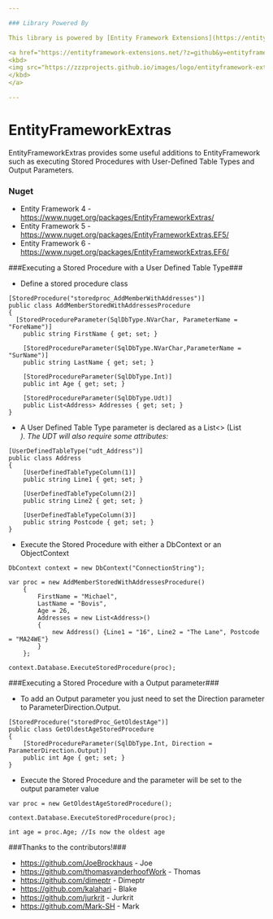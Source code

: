 ```yaml
---

### Library Powered By

This library is powered by [Entity Framework Extensions](https://entityframework-extensions.net/?z=github&y=entityframework-plus)

<a href="https://entityframework-extensions.net/?z=github&y=entityframework-plus">
<kbd>
<img src="https://zzzprojects.github.io/images/logo/entityframework-extensions-pub.jpg" alt="Entity Framework Extensions" />
</kbd>
</a>

---
```


EntityFrameworkExtras
=====================

EntityFrameworkExtras provides some useful additions to EntityFramework such as executing Stored Procedures with User-Defined Table Types and Output Parameters.


### Nuget

* Entity Framework 4 - https://www.nuget.org/packages/EntityFrameworkExtras/
* Entity Framework 5 - https://www.nuget.org/packages/EntityFrameworkExtras.EF5/
* Entity Framework 6 - https://www.nuget.org/packages/EntityFrameworkExtras.EF6/ 

###Executing a Stored Procedure with a User Defined Table Type###



* Define a stored procedure class

~~~
[StoredProcedure("storedproc_AddMemberWithAddresses")]
public class AddMemberStoredWithAddressesProcedure
{
  [StoredProcedureParameter(SqlDbType.NVarChar, ParameterName = "ForeName")]
	public string FirstName { get; set; }

	[StoredProcedureParameter(SqlDbType.NVarChar,ParameterName = "SurName")]
	public string LastName { get; set; }

	[StoredProcedureParameter(SqlDbType.Int)]
	public int Age { get; set; }

	[StoredProcedureParameter(SqlDbType.Udt)]
	public List<Address> Addresses { get; set; }
}
~~~


* A User Defined Table Type parameter is declared as a List<> (List<Address>). The UDT will also require some attributes:

~~~
[UserDefinedTableType("udt_Address")]
public class Address
{
	[UserDefinedTableTypeColumn(1)]
	public string Line1 { get; set; }

	[UserDefinedTableTypeColumn(2)]
	public string Line2 { get; set; }

	[UserDefinedTableTypeColumn(3)]
	public string Postcode { get; set; }
}
~~~

* Execute the Stored Procedure with either a DbContext or an ObjectContext

~~~
DbContext context = new DbContext("ConnectionString");

var proc = new AddMemberStoredWithAddressesProcedure()
	{
		FirstName = "Michael",
		LastName = "Bovis",
		Age = 26,
		Addresses = new List<Address>()
		{
			new Address() {Line1 = "16", Line2 = "The Lane", Postcode = "MA24WE"}
		}
	};

context.Database.ExecuteStoredProcedure(proc);
~~~



###Executing a Stored Procedure with a Output parameter###

* To add an Output parameter you just need to set the Direction parameter to ParameterDirection.Output. 

~~~
[StoredProcedure("storedProc_GetOldestAge")]
public class GetOldestAgeStoredProcedure
{
	[StoredProcedureParameter(SqlDbType.Int, Direction = ParameterDirection.Output)]
	public int Age { get; set; }
}
~~~

* Execute the Stored Procedure and the parameter will be set to the output parameter value

~~~
var proc = new GetOldestAgeStoredProcedure();

context.Database.ExecuteStoredProcedure(proc);

int age = proc.Age; //Is now the oldest age
~~~


###Thanks to the contributors!###

* https://github.com/JoeBrockhaus - Joe
* https://github.com/thomasvanderhoofWork - Thomas
* https://github.com/dimeptr - Dimeptr
* https://github.com/kalahari - Blake
* https://github.com/jurkrit - Jurkrit
* https://github.com/Mark-SH - Mark

